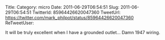 Title: 
Category: micro
Date: 2011-06-29T06:54:51
Slug: 2011-06-29T06:54:51
TwitterId: 85964426620047360
TweetUrl: https://twitter.com/mark_philpot/status/85964426620047360
ReTweetUser: 

It will be truly excellent when I have a grounded outlet... Damn 1947 wiring.